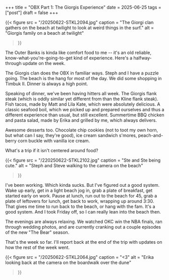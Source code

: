 +++
title = "OBX Part 1: The Giorgis Experience"
date = 2025-06-25
tags = ["post"]
draft = false
+++

{{< 
    figure src = "/20250622-STKL2094.jpg" 
    caption = "The Giorgi clan gathers on the beach at twilight to look at weird things in the surf." 
    alt = "Giorgis family on a beach at twilight"
>}}

The Outer Banks is kinda like comfort food to me -- it's an old reliable, know-what-you're-going-to-get kind of experience. Here's a halfway-through update on the week. 

The Giorgis clan does the OBX in familiar ways. Steph and I have a puzzle going. The beach is the hang for most of the day. We did some shopping in Timbuk II. Dinner is always a high point. 

Speaking of dinner, we've been having hitters all week. The Giorgis flank steak (which is oddly similar yet different from than the Kline flank steak). Fish tacos, made by Matt and Lila Kate, which were absolutely delicious. A classic seafood boil, which we picked up and prepared ourselves and thus a different experience than usual, but still excellent. Summertime BBQ chicken and pasta salad, made by Erika and grilled by me, which always delivers. 

Awesome desserts too. Chocolate chip cookies (not to toot my own horn, but what can I say, they're good), ice cream sandwich s'mores, peach-and-berry corn buckle with vanilla ice cream. 

What's a trip if it isn't centered around food? 

{{< 
    figure src = "/220250622-STKL2102.jpg" 
    caption = "Ste and Ste being cute." 
    alt = "Steph and Steve walking to the camera on the beach"
>}}

I've been working. Which kinda sucks. But I've figured out a good system. Wake up early, get in a light beach jog in, grab a plate of breakfast, get started early on work. Pause at lunch, run out to the beach for 45, grab a plate of leftovers for lunch, get back to work, wrapping up around 3:30. That gives me time to run back to the beach, or hang with the fam. It's a good system. And I took Friday off, so I can really lean into the beach then. 

The evenings are always relaxing. We watched OKC win the NBA finals, ran through wedding photos, and are currently cranking out a couple episodes of the new "The Bear" season. 

That's the week so far. I'll report back at the end of the trip with updates on how the rest of the week went. 

{{< 
    figure src = "/20250622-STKL2064.jpg" 
    caption = "<3" 
    alt = "Erika looking back at the camera on the boardwalk over the dune"
>}}